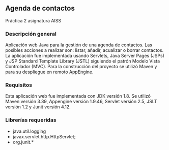 ## Agenda de contactos
Práctica 2 asignatura AISS

### Descripción general

Aplicación web Java para la gestión de una agenda de contactos. Las posibles acciones a realizar son: listar, añadir, acualizar o borrar contactos. La aplicación fue implementada usando Servlets, Java Server Pages (JSPs) y JSP Standard Template Library (JSTL) siguiendo el patrón Modelo Vista Controlador (MVC). Para la construcción del proyecto se utilizó Maven y para su despliegue en remoto AppEngine.

### Requisitos

Esta aplicación web fue implementada con JDK versión 1.8. Se utilizó Maven versión 3.39, Appengine versión 1.9.46, Servlet versión 2.5, JSLT versión 1.2 y Junit versión 4.12.

### Librerías requeridas

- java.util.logging
- javax.servlet.http.HttpServlet;
- org.junit.*


